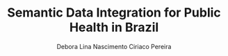 ---
paperId: 40
author: Debora Lina Nascimento Ciriaco Pereira
publicationauthor: Ciriaco Pereira, D. L. N.
title: Semantic Data Integration for Public Health in Brazil
pdf: Poster_Debora_CiriacoV2
poster: Poster_Debora_Ciriaco
alt: --
type: Poster
topic: Applications
link: https://doi.org/10.52591/lxai2019061514
conference: icml
year: 2019
tags: icml-2019
location: California, USA
---